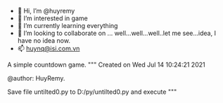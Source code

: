 - 👋 Hi, I’m @huyremy
- 👀 I’m interested in game
- 🌱 I’m currently learning everything
- 💞️ I’m looking to collaborate on ... well...well...well..let me see...idea, I have no idea now.
- 📫 huynq@isi.com.vn

<!---
huyremy/huyremy is a ✨ special ✨ repository because its `README.md` (this file) appears on your GitHub profile.
You can click the Preview link to take a look at your changes.
--->
A simple countdown game.
"""
Created on Wed Jul 14 10:24:21 2021

@author: HuyRemy.

Save file untilted0.py to D:/py/untilted0.py and execute
"""
